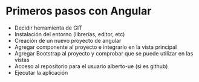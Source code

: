 <h1>Primeros pasos con Angular</h1>

  - Decidir herramienta de GIT
  - Instalación del entorno (librerías, editor, etc)
  - Creación de un nuevo proyecto de angular
  - Agregar componente al proyecto e integrarlo en la vista principal
  - Agregar Bootstrap al proyecto y comprobar que se puede utilizar en las vistas
  - Acceso al repositorio para el usuario alberto-ue (si es github)
  - Ejecutar la aplicación
  
